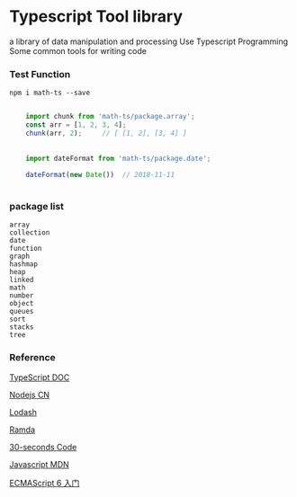 # Typescript Tool library

 a library of data manipulation and processing
 Use Typescript Programming
 Some common tools for writing code
    
### Test Function

    npm i math-ts --save

```typescript

    import chunk from 'math-ts/package.array'; 
    const arr = [1, 2, 3, 4];
    chunk(arr, 2);     // [ [1, 2], [3, 4] ]
    
    
    import dateFormat from 'math-ts/package.date';
    
    dateFormat(new Date())  // 2018-11-11
    
```
  
### package list

    array
    collection
    date
    function
    graph
    hashmap
    heap
    linked
    math
    number
    object
    queues
    sort
    stacks
    tree
    

### Reference

[TypeScript DOC](https://www.tslang.cn/docs/home.html)

[Nodejs CN](http://nodejs.cn/api/)

[Lodash ](https://lodash.com/)

[Ramda ](http://ramda.cn/docs/)

[30-seconds Code](https://github.com/30-seconds)

[Javascript MDN](https://developer.mozilla.org/zh-CN/docs/Web/JavaScript)

[ECMAScript 6 入门](http://es6.ruanyifeng.com/)
